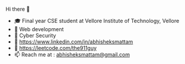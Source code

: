 Hi there 👋

- 🎓 Final year CSE student at Vellore Institute of Technology, Vellore
- 🌱 Web development 
- 🌱 Cyber Security
- 🔗 https://www.linkedin.com/in/abhisheksmattam
- 🔗 https://leetcode.com/the911guy
- 📫 Reach me at : abhisheksmattam@gmail.com


